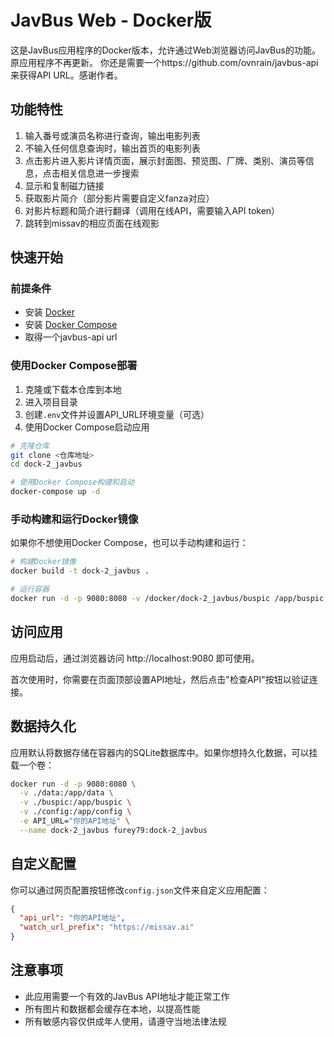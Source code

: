 # JavBus Web - Docker版

这是JavBus应用程序的Docker版本，允许通过Web浏览器访问JavBus的功能。原应用程序不再更新。
你还是需要一个https://github.com/ovnrain/javbus-api来获得API URL。感谢作者。

## 功能特性

1. 输入番号或演员名称进行查询，输出电影列表
2. 不输入任何信息查询时，输出首页的电影列表
3. 点击影片进入影片详情页面，展示封面图、预览图、厂牌、类别、演员等信息，点击相关信息进一步搜索
4. 显示和复制磁力链接
5. 获取影片简介（部分影片需要自定义fanza对应）
6. 对影片标题和简介进行翻译（调用在线API，需要输入API token）
7. 跳转到missav的相应页面在线观影

## 快速开始

### 前提条件

- 安装 [Docker](https://docs.docker.com/get-docker/)
- 安装 [Docker Compose](https://docs.docker.com/compose/install/)
- 取得一个javbus-api url

### 使用Docker Compose部署

1. 克隆或下载本仓库到本地
2. 进入项目目录
3. 创建`.env`文件并设置API_URL环境变量（可选）
4. 使用Docker Compose启动应用

```bash
# 克隆仓库
git clone <仓库地址>
cd dock-2_javbus

# 使用Docker Compose构建和启动
docker-compose up -d
```

### 手动构建和运行Docker镜像

如果你不想使用Docker Compose，也可以手动构建和运行：

```bash
# 构建Docker镜像
docker build -t dock-2_javbus .

# 运行容器
docker run -d -p 9080:8080 -v /docker/dock-2_javbus/buspic /app/buspic -v /docker/dock-2_javbus/config /app/config -v /docker/dock-2_javbus/data /app/data --name dock-2_javbus furey79:dock-2_javbus
```

## 访问应用

应用启动后，通过浏览器访问 http://localhost:9080 即可使用。

首次使用时，你需要在页面顶部设置API地址，然后点击"检查API"按钮以验证连接。

## 数据持久化

应用默认将数据存储在容器内的SQLite数据库中。如果你想持久化数据，可以挂载一个卷：

```bash
docker run -d -p 9080:8080 \
  -v ./data:/app/data \
  -v ./buspic:/app/buspic \
  -v ./config:/app/config \
  -e API_URL="你的API地址" \
  --name dock-2_javbus furey79:dock-2_javbus
```

## 自定义配置

你可以通过网页配置按钮修改`config.json`文件来自定义应用配置：

```json
{
  "api_url": "你的API地址",
  "watch_url_prefix": "https://missav.ai"
}
```

## 注意事项

- 此应用需要一个有效的JavBus API地址才能正常工作
- 所有图片和数据都会缓存在本地，以提高性能
- 所有敏感内容仅供成年人使用，请遵守当地法律法规 
